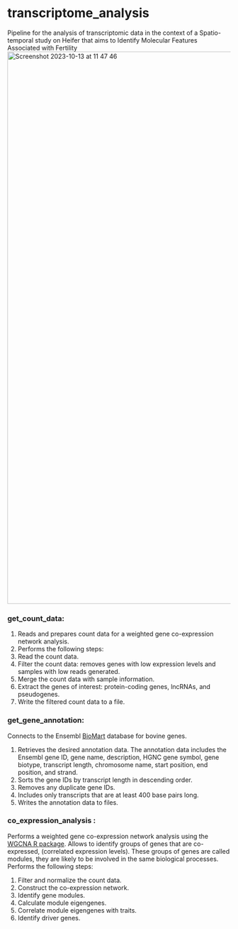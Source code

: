 # transcriptome_analysis
Pipeline for the analysis of transcriptomic data in the context of a Spatio-temporal study on Heifer that aims to Identify Molecular Features Associated with Fertility
<img width="1244" alt="Screenshot 2023-10-13 at 11 47 46" src="https://github.com/ydamergi/transcriptome_analysis/assets/114066873/df5da355-6f61-480a-a895-a5438eed81ef">


### get_count_data: <br>
1. Reads and prepares count data for a weighted gene co-expression network analysis.
2. Performs the following steps:<br>
3. Read the count data. <br>
4. Filter the count data: removes genes with low expression levels and samples with low reads generated.<br>
5. Merge the count data with sample information. <br>
6. Extract the genes of interest: protein-coding genes, lncRNAs, and pseudogenes.<br>
7. Write the filtered count data to a file.<br>

### get_gene_annotation: <br>
Connects to the Ensembl [BioMart](https://bioconductor.org/packages/release/bioc/html/biomaRt.html) database for bovine genes.
1. Retrieves the desired annotation data. The annotation data includes the Ensembl gene ID, gene name, description, HGNC gene symbol, gene biotype, transcript length, chromosome name, start position, end position, and strand.
2. Sorts the gene IDs by transcript length in descending order.
3. Removes any duplicate gene IDs.
4. Includes only transcripts that are at least 400 base pairs long. 
5. Writes the annotation data to files. 

### co_expression_analysis : <br>
Performs a weighted gene co-expression network analysis using the [WGCNA R package](https://cran.r-project.org/web/packages/WGCNA/index.html). Allows to identify groups of genes that are co-expressed, (correlated expression levels). These groups of genes are called modules, they are likely to be involved in the same biological processes.<br>
Performs the following steps:<br>
1. Filter and normalize the count data. <br>
2. Construct the co-expression network.<br>
3. Identify gene modules. <br>
4. Calculate module eigengenes.<br>
5. Correlate module eigengenes with traits.<br>
6. Identify driver genes.<br>
